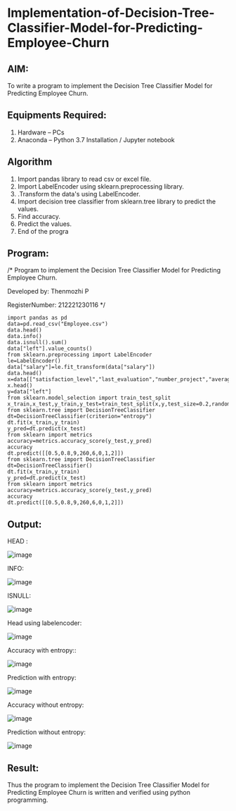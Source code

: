 # Implementation-of-Decision-Tree-Classifier-Model-for-Predicting-Employee-Churn

## AIM:
To write a program to implement the Decision Tree Classifier Model for Predicting Employee Churn.

## Equipments Required:
1. Hardware – PCs
2. Anaconda – Python 3.7 Installation / Jupyter notebook

## Algorithm
1. Import pandas library to read csv or excel file.
2. Import LabelEncoder using sklearn.preprocessing library.
3. .Transform the data's using LabelEncoder.
4. Import decision tree classifier from sklearn.tree library to predict the values.
5.  Find accuracy.
6.   Predict the values.
7.    End of the progra


## Program:
/*
Program to implement the Decision Tree Classifier Model for Predicting Employee Churn.

Developed by: Thenmozhi P

RegisterNumber:  212221230116
*/

```
import pandas as pd
data=pd.read_csv("Employee.csv")
data.head()
data.info()
data.isnull().sum()
data["left"].value_counts()
from sklearn.preprocessing import LabelEncoder
le=LabelEncoder()
data["salary"]=le.fit_transform(data["salary"])
data.head()
x=data[["satisfaction_level","last_evaluation","number_project","average_montly_hours","time_spend_company","Work_accident","promotion_last_5years","salary"]]
x.head()
y=data["left"]
from sklearn.model_selection import train_test_split
x_train,x_test,y_train,y_test=train_test_split(x,y,test_size=0.2,random_state=100)
from sklearn.tree import DecisionTreeClassifier
dt=DecisionTreeClassifier(criterion="entropy")
dt.fit(x_train,y_train)
y_pred=dt.predict(x_test)
from sklearn import metrics
accuracy=metrics.accuracy_score(y_test,y_pred)
accuracy
dt.predict([[0.5,0.8,9,260,6,0,1,2]])
from sklearn.tree import DecisionTreeClassifier
dt=DecisionTreeClassifier()
dt.fit(x_train,y_train)
y_pred=dt.predict(x_test)
from sklearn import metrics
accuracy=metrics.accuracy_score(y_test,y_pred)
accuracy
dt.predict([[0.5,0.8,9,260,6,0,1,2]])
```
## Output:
HEAD :

![image](https://github.com/Thenmozhi-Palanisamy/Implementation-of-Decision-Tree-Classifier-Model-for-Predicting-Employee-Churn/assets/95198708/fc49a355-2107-4abc-8d5b-a17fe390759a)

INFO:

![image](https://github.com/Thenmozhi-Palanisamy/Implementation-of-Decision-Tree-Classifier-Model-for-Predicting-Employee-Churn/assets/95198708/3933d17c-0ae0-41f1-96d3-ad8499bb883e)

ISNULL:

![image](https://github.com/Thenmozhi-Palanisamy/Implementation-of-Decision-Tree-Classifier-Model-for-Predicting-Employee-Churn/assets/95198708/c353605d-a95c-416b-8b89-2ced700b532c)

Head using labelencoder:

![image](https://github.com/Thenmozhi-Palanisamy/Implementation-of-Decision-Tree-Classifier-Model-for-Predicting-Employee-Churn/assets/95198708/0ad84719-6381-426c-bfb1-14bdbcf30aaa)

Accuracy with entropy::

![image](https://github.com/Thenmozhi-Palanisamy/Implementation-of-Decision-Tree-Classifier-Model-for-Predicting-Employee-Churn/assets/95198708/0e3956ec-dfb3-441f-8e9a-e0a2fc33df5d)

Prediction with entropy:

![image](https://github.com/Thenmozhi-Palanisamy/Implementation-of-Decision-Tree-Classifier-Model-for-Predicting-Employee-Churn/assets/95198708/7b900774-6ee1-4908-a47a-aa6519cec78b)

Accuracy without entropy:

![image](https://github.com/Thenmozhi-Palanisamy/Implementation-of-Decision-Tree-Classifier-Model-for-Predicting-Employee-Churn/assets/95198708/a5ab47bc-d578-4735-91c9-77ea16c94a6d)

Prediction without entropy:

![image](https://github.com/Thenmozhi-Palanisamy/Implementation-of-Decision-Tree-Classifier-Model-for-Predicting-Employee-Churn/assets/95198708/6e4a7388-47e7-4549-aa33-b09bd4ede958)



## Result:
Thus the program to implement the  Decision Tree Classifier Model for Predicting Employee Churn is written and verified using python programming.
